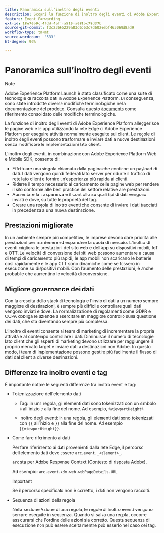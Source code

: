 ```yaml
---
title: Panoramica sull’inoltro degli eventi
description: Scopri la funzione di inoltro degli eventi di Adobe Experience Platform, che consente di utilizzare la rete Edge di Platform per eseguire attività senza modificare l’implementazione del tag.
feature: Event Forwarding
exl-id: 18e76b9c-4fdd-4eff-a515-a681bc78d37b
source-git-commit: f3c23665229a83d6c63c7d6026ebf463069d8ad9
workflow-type: tm+mt
source-wordcount: '533'
ht-degree: 96%

---
```


# Panoramica sull’inoltro degli eventi

>[!NOTE]
>
>Adobe Experience Platform Launch è stato classificato come una suite di tecnologie di raccolta dati in Adobe Experience Platform. Di conseguenza, sono state introdotte diverse modifiche terminologiche nella documentazione del prodotto. Consulta questo [documento](../../term-updates.md) come riferimento consolidato delle modifiche terminologiche.

La funzione di inoltro degli eventi di Adobe Experience Platform alleggerisce le pagine web e le app utilizzando la rete Edge di Adobe Experience Platform per eseguire attività normalmente eseguite sul client. Le regole di inoltro degli eventi possono trasformare e inviare dati a nuove destinazioni senza modificare le implementazioni lato client.

L’inoltro degli eventi, in combinazione con Adobe Experience Platform Web e Mobile SDK, consente di:

* Effettuare una singola chiamata dalla pagina che contiene un payload di dati. I dati vengono quindi federati lato server per ridurre il traffico di rete lato client e fornire un’esperienza più rapida ai clienti.
* Ridurre il tempo necessario al caricamento delle pagine web per rendere il sito conforme alle best practice del settore relative alle prestazioni.
* Aumentare la trasparenza e il controllo su quali tipi di dati vengono inviati e dove, su tutte le proprietà del tag.
* Creare una regola di inoltro eventi che consente di inviare i dati tracciati in precedenza a una nuova destinazione.

## Prestazioni migliorate

In un ambiente sempre più competitivo, le imprese devono dare priorità alle prestazioni per mantenere ed espandere la quota di mercato. L’inoltro di eventi migliora le prestazioni del sito web e dell’app su dispositivi mobili, IoT e OTT. Le velocità di conversione dei siti web possono aumentare a causa di tempi di caricamento più rapidi, le app mobili non scaricano le batterie così rapidamente e le app OTT sono dinamiche come se fossero in esecuzione su dispositivi mobili. Con l&#39;aumento delle prestazioni, è anche probabile che aumentino le velocità di conversione.

## Migliore governance dei dati

Con la crescita dello stack di tecnologia e l&#39;invio di dati a un numero sempre maggiore di destinazioni, è sempre più difficile controllare quali dati vengono inviati e dove. La normalizzazione di regolamenti come GDPR e CCPA obbliga le aziende a esercitare un maggiore controllo sulla questione dei dati, che sta diventando sempre più complessa.

L’inoltro di eventi consente ai team di marketing di incrementare la propria attività e al contempo controllare i dati. Diminuisce il numero di tecnologie lato client che gli esperti di marketing devono utilizzare per raggiungere il proprio mercato target e inviare dati a destinazioni non Adobe. In questo modo, i team di implementazione possono gestire più facilmente il flusso di dati dal client a diverse destinazioni.

## Differenze tra inoltro eventi e tag

È importante notare le seguenti differenze tra inoltro eventi e tag:

* Tokenizzazione dell&#39;elemento dati

   * Tag: in una regola, gli elementi dati sono tokenizzati con un simbolo `%` all&#39;inizio e alla fine del nome. Ad esempio, `%viewportHeight%`.

   * Inoltro degli eventi: in una regola, gli elementi dati sono tokenizzati con `{{` all’inizio e `}}` alla fine del nome. Ad esempio, `{{viewportHeight}}`.

* Come fare riferimento ai dati

   Per fare riferimento ai dati provenienti dalla rete Edge, il percorso dell&#39;elemento dati deve essere `arc.event._<element>_`.

   `arc` sta per Adobe Response Context (Contesto di risposta Adobe).

   Ad esempio: `arc.event.xdm.web.webPageDetails.URL`

   >[!IMPORTANT]
   >
   >Se il percorso specificato non è corretto, i dati non vengono raccolti.


* Sequenza di azioni della regola

   Nella sezione Azione di una regola, le regole di inoltro eventi vengono sempre eseguite in sequenza. Quando si salva una regola, occorre assicurarsi che l&#39;ordine delle azioni sia corretto. Questa sequenza di esecuzione non può essere scelta mentre può esserlo nel caso dei tag.

<!--doc Adobe Cloud Connector extension, get from Jon-->
